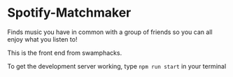 # Spotify-Matchmaker
Finds music you have in common with a group of friends so you can all enjoy what you listen to!

This is the front end from swamphacks.

To get the development server working, type `npm run start` in your terminal
